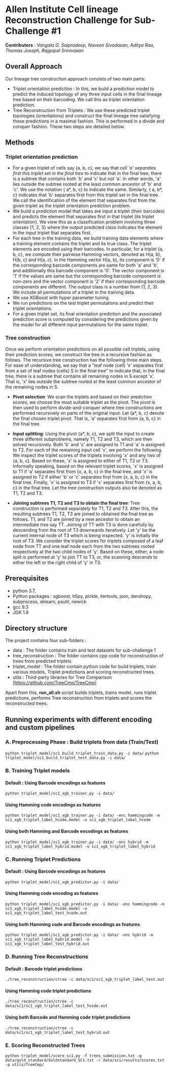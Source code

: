# Allen Institute Cell lineage Reconstruction Challenge for Sub-Challenge #1
**Contributors** : _Vangala G. Saipradeep, Naveen Sivadasan, Aditya Rao, Thomas Joseph, Rajgopal Srinivasan_

## Overall Approach
Our lineage tree construction approach consists of two main parts:
* Triplet orientation prediction : In this, we build a prediction model to predict the induced topology of any three input cells in the final lineage tree based on their barcoding. We call this as triplet orientation prediction.
* Tree Reconstruction from Triplets : We use these predicted triplet topologies (orientations) and construct the final lineage tree satisfying these predictions in a maximal fashion. This is performed in a divide and conquer fashion. These two steps are detailed below.
## Methods
### Triplet orientation prediction

* For a given triplet of cells say {a, b, c}, we say that _cell 'a' separates first this triplet set in the final tree_ to indicate that in the final tree, there is a subtree that contains both 'b' and 'c' but not 'a'. In other words, 'a' lies outside the subtree rooted at the least common ancestor of 'b' and 'c'.  We use the notation { a*, b, c} to indicate the same. Similarly, { a, b*, c} indicates that 'b' separates first from this triplet set in the final tree. We call the identification of the element that separates first from the given triplet as the triplet orientation prediction problem.
* We build a prediction model that takes are input a triplet (their barcodes) and predicts the element that separates first in that triplet (its triplet orientation). We view this as a classification problem involving three classes {1, 2, 3} where the output predicted class indicates the element in the input triplet that separates first.
* For each tree in the training data, we build training data elements where a training element contains the triplet and its true class. The triplet elements are encoded using their barcodes. In particular, for a triplet {a, b, c}, we compute their pairwise Hamming vectors, denoted as H(a, b), H(b, c) and H(a, c).  In the Hamming vector H(a, b), its component is '0' if the corresponding barcode components are same for both 'a' and 'b', and additionally this barcode component is '0'. The vector component is '1' if the values are same but the corresponding barcode component is non-zero and the vector component is '2' if their corresponding barcode components are different. The output class is a number from {1, 2, 3}.  We include all permutations of a triplet in the training data. 
* We use XGBoost with hyper parameter tuning.
* We run predictions on the test triplet permutations and predict their triplet orientations.
* For a given triplet set, its final orientation prediction and the associated prediction score is computed by considering the predictions given by the model for all different input permutations for the same triplet.

### Tree construction

Once we perform orientation predictions on all possible cell triplets, using their prediction scores, we construct the tree in a recursive fashion as follows. The recursive tree construction has the following three main steps. For ease of understanding, we say that a "leaf node (cell) 'x' separates first from a set of leaf nodes (cells) S in the final tree" to indicate that, in the final tree, there is a subtree that contains all remaining nodes in S except 'x'. That is, 'x' lies outside the subtree rooted at the least common ancestor of the remaining nodes in S.  

* **Pivot selection**:  We scan the triplets and based on their prediction scores, we choose the most suitable triplet as the pivot. The pivot is then used to perform divide-and-conquer where tree constructions are performed recursively on parts of the original input. Let {a*, b, c} denote the final chosen triplet pivot. That is, 'a' separates first from {a, b, c} in the final tree.

* **Input splitting**:  Using the pivot {a*, b, c}, we split the input to create three different subproblems, namely T1, T2 and T3, which are then solved recursively. Both 'b' and 'c' are assigned to T1 and 'a' is assigned to T2. For each of the remaining input cell 'x', we perform the following. We inspect the triplet scores of the triplets involving 'x' and any two of {a, b, c}. Based on these, 'x' is assigned to either of T1, T2 or T3. Informally speaking, based on the relevant triplet scores, 'x' is assigned to T1 if 'a' separates first from {x, a, b, c} in the final tree, and 'x' is assigned to T2 if either 'b' or 'c' separates first from {x, a, b, c} in the final tree. Finally, 'x' is assigned to T3 if 'x' separates first from {x, a, b, c} in the final tree. Let the tree construction outputs also be denoted as T1, T2 and T3.

* **Joining subtrees T1, T2 and T3 to obtain the final tree**: Tree construction is performed separately for T1, T2 and T3. After this, the resulting subtrees T1, T2, T3 are joined to obtained the final tree as follows. T1, and T2 are joined by a new ancestor to obtain an intermediate tree say TT. Joining of TT with T3 is done carefully by descending from the root of T3 downwards iteratively. Let 'y' be the current internal node of T3 which is being inspected. 'y' is initially the root of T3. We consider the triplet scores for triplets composed of a leaf node from TT and one leaf node each from the two subtrees rooted respectively at the two child nodes of 'y'. Based on these, either, a node split is performed at 'y' to join TT to T3, or, the scanning descends to either the left or the right child of 'y' in T3.

## Prerequisites
* python 3.7,
* Python packages : xgboost, h5py, pickle, itertools, json, dendropy, subprocess, sklearn, psutil, newick
* gcc 9.3
* JDK 1.8

## Directory structure

The project contains four sub-folders :

* data : The folder contains train and test datasets for sub-challenge 1
* tree_reconstruction : The folder contains cpp code for reconstruction of trees from predicted triplets
* triplet_model : The folder contain python code for build triplets, train various models, Triplet predictions and scoring reconstructed trees.
* utils : Third-party libraries for Tree Comparison [https://github.com/TreeCmp/TreeCmp]

Apart from this, **run_all.sh** script builds triplets, trains model, runs triplet predictions, performs Tree reconstruction from triplets and scores the reconstructed trees.

## Running experiments with different encoding and custom pipelines
### A. Preprocessing Phase : Build triplets from data (Train/Test)
``` python triplet_model/sc1_build_triplet_train_data.py -i data/ ```
``` python triplet_model/sc1_build_triplet_test_data.py -i data/ ```

### B. Training Triplet models 
#### Default : Using Barcode encodings as features
``` python triplet_model/sc1_xgb_trainer.py -i data/ ```
#### Using Hamming code encodings as features
``` python triplet_model/sc1_xgb_trainer.py -i data/ -enc hammingcode -m sc1_xgb_triplet_label_hcode.model -o sc1_xgb_triplet_label_hcode ```
#### Using both Hamming and Barcode encodings as features
``` python triplet_model/sc1_xgb_trainer.py -i data/ -enc hybrid -m sc1_xgb_triplet_label_hybrid.model -o sc1_xgb_triplet_label_hybrid ```

### C. Running Triplet Predictions
#### Default : Using Barcode encodings as features
``` python triplet_model/sc1_xgb_predictor.py -i data/ ```
#### Using Hamming code encoding as features
``` python triplet_model/sc1_xgb_predictor.py -i data/ -enc hammingcode -m sc1_xgb_triplet_label_hcode.model -o sc1_xgb_triplet_label_test_hcode.out ```
#### Using both Hamming code and Barcode encodings as features
``` python triplet_model/sc1_xgb_predictor.py -i data/ -enc hybrid -m sc1_xgb_triplet_label_hybrid.model -o sc1_xgb_triplet_label_test_hybrid.out ```

### D. Running Tree Reconstructions
#### Default : Barcode triplet predictions
``` ./tree_reconstruction/ctree -c data/sc1/sc1_xgb_triplet_label_test.out ```
#### Using Hamming code triplet predictions
``` ./tree_reconstruction/ctree -c data/sc1/sc1_xgb_triplet_label_test_hcode.out ```
#### Using both Barcode and Hamming code triplet predictions
``` ./tree_reconstruction/ctree -c data/sc1/sc1_xgb_triplet_label_test_hybrid.out ```

### E. Scoring Reconstructed Trees
``` python triplet_model/score_sc1.py -f trees_submission.txt -g data/gold_standard/Goldstandard_SC1.txt -r data/sc1/results/scores.txt -p utils/TreeCmp/ ```
